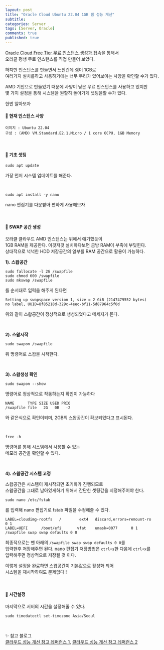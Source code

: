 ```yaml
---
layout: post
title: "Oracle Cloud Ubuntu 22.04 1GB 램 성능 개선"
subtitle: 
categories: Server
tags: [Server, Oracle]
comments: true
published: true
---
```


[Oracle Cloud Free Tier 무료 인스턴스 생성과 접속]을 통해서  
오라클 평생 무료 인스턴스를 직접 만들어 보았다.   

하지만 인스턴스를 만들면서 느낀건데 램이 1GB로  
여러가지 설치를하고 사용하기에는 너무 무리가 있어보이는 사양을 확인할 수가 있다.    

AMD 기반으로 만들었기 때문에 사양이 낮은 무료 인스턴스를 사용하고 있지만  
몇 가지 설정을 통해 시스템을 원할히 돌아가게 셋팅을할 수가 있다.  

한번 알아보자  

#### 📌 현재 인스턴스 사양

```text
이미지 : Ubuntu 22.04
구성 : (AMD) VM.Standard.E2.1.Micro / 1 core OCPU, 1GB Memory
```

<br/>

#### 📌 기초 셋팅  

```shell
sudo apt update
```
가장 먼저 시스템 업데이트를 해준다.  

<br/>  

```text
sudo apt install -y nano
```
nano 편집기를 다운받아 편하게 사용해보자

<br/>  

#### 📌 SWAP 공간 생성  

오라클 클라우드 AMD 인스턴스는 위에서 얘기했듯이  
1GB RAM을 제공한다. 이것저것 설치하다보면 금방 RAM이 부족에 부딪힌다.  
상대적으로 넉넉한 HDD 저장공간의 일부를 RAM 공간으로 활용이 가능하다.  

**1). 스왑공간**

```shell
sudo fallocate -l 2G /swapfile
sudo chmod 600 /swapfile
sudo mkswap /swapfile
```
를 순서대로 입력을 해주게 된다면

```shell
Setting up swapspace version 1, size = 2 GiB (2147479552 bytes)
no label, UUID=8f85218d-329c-4eec-bf11-5d87964c5f0d
```
위와 같이 스왑공간이 정상적으로 생성되었다고 메세지가 뜬다.  

<br/>

**2). 스왑시작**  

```shell
sudo swapon /swapfile
```
위 명령어로 스왑을 시작한다.  

<br/>  

**3). 스왑생성 확인**

```shell
sudo swapon --show
```
명령어로 정상적으로 작동하는지 확인이 가능하다

```shell
NAME      TYPE SIZE USED PRIO
/swapfile file   2G   0B   -2
```
와 같은식으로 확인이되며, 2GB의 스왑공간이 확보되었다고 표시된다.

<br/>  

```shell
free -h
```
명령어를 통해 시스템에서 사용할 수 있는  
메모리 공간을 확인할 수 있다.  

<br/>  

**4). 스왑공간 시스템 고정**

스왑공간은 시스템이 재시작되면 초기화가 진행되므로  
스왑공간을 그대로 남아있게하기 위해서 간단한 셋팅값을 지정해주어야 한다.

```shell
sudo nano /etc/fstab
```

를 입력해 nano 편집기로 fstab 파일을 수정해줄 수 있다.  

```shell
LABEL=cloudimg-rootfs   /        ext4   discard,errors=remount-ro       0 1
LABEL=UEFI      /boot/efi       vfat    umask=0077      0 1
/swapfile swap swap defaults 0 0
```
최종적으로는 맨 아래의 `/swapfile swap swap defaults 0 0`를  
입력한후 저장해주면 된다. nano 편집기 저장방법은 `ctrl+s`한 다음에 `ctrl+x`를  
입력해주면 정상적으로 저장될 것 이다.

이렇게 설정을 완료하면 스왑공간이 기본값으로 활성화 되어  
시스템을 재시작하여도 문제없다 !

<br/>

#### 📌 시간설정  

마지막으로 서버의 시간을 설정해줄 수 있다.  

```shell
sudo timedatectl set-timezone Asia/Seoul
```

<br/>

✨ 참고 블로그   
[클라우드 성능 개선 참고 레퍼런스 1], [클라우드 성능 개선 참고 레퍼런스 2]


[클라우드 성능 개선 참고 레퍼런스 1]: https://yeon-kr.tistory.com/174 
[클라우드 성능 개선 참고 레퍼런스 2]: https://blog.hangyeong.com/1773#%EC%8B%9C%EC%8A%A4%ED%85%9C_%EC%97%85%EB%8D%B0%EC%9D%B4%ED%8A%B8
[Oracle Cloud Free Tier 무료 인스턴스 생성과 접속]: https://mycatlikeschuru.github.io/server/2023/01/01/server-oraclecloud.html